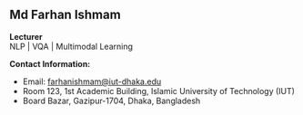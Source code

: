 ## Md Farhan Ishmam  
**Lecturer**  
NLP | VQA | Multimodal Learning  

**Contact Information:**  
- Email: [farhanishmam@iut-dhaka.edu](mailto:farhanishmam@iut-dhaka.edu)  
- Room 123, 1st Academic Building, Islamic University of Technology (IUT)  
- Board Bazar, Gazipur-1704, Dhaka, Bangladesh
